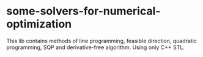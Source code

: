 # some-solvers-for-numerical-optimization
This lib contains methods of line programming, feasible direction, quadratic programming, SQP and derivative-free algorithm. Using only C++ STL.
